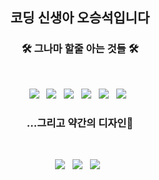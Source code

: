 <h2 align="center"><b>코딩 신생아 오승석입니다</b></h3>

<h3 align="center"><b>🛠 그나마 할줄 아는 것들 🛠</b></h3>
</br>
<p align="center">
<img src="https://img.shields.io/badge/HTML5-E34F26?style=flat-square&logo=HTML5&logoColor=white"/></a> &nbsp
<img src="https://img.shields.io/badge/CSS3-1572B6?style=flat-square&logo=CSS3&logoColor=white"/></a> &nbsp
<img src="https://img.shields.io/badge/JavaScript-F7DF1E?style=flat-square&logo=JavaScript&logoColor=white"/></a> &nbsp
<img src="https://img.shields.io/badge/c-A8B9CC?style=flat-square&logo=c&logoColor=white"/></a> &nbsp 
<img src="https://img.shields.io/badge/c++-00599C?style=flat-square&logo=c%2B%2B&logoColor=white"/></a> &nbsp
<img src="https://img.shields.io/badge/React-61DAFB?style=flat-square&logo=React&logoColor=white"/></a> &nbsp 

<h3 align="center"><b>
  ...그리고 약간의 디자인🎨
  </b></h3>
</br>
<p align="center">
<img src="https://img.shields.io/badge/Adobe Illustrator-FF9A00?style=flat-square&logo=AdobeIllustrator&logoColor=white"/></a> &nbsp 
<img src="https://img.shields.io/badge/Adobe Photoshop-31A8FF?style=flat-square&logo=AdobePhotoshop&logoColor=white"/></a> &nbsp 
<img src="https://img.shields.io/badge/Adobe Xd-FF61F6?style=flat-square&logo=AdobeXD&logoColor=white"/></a> &nbsp 


